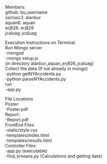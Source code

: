 Members:<br />
github: bu_username<br />
osirissc2: alanbur<br />
aquan6: aquan<br />
erj826: erj826<br />
jcaluag: jcaluag<br />

Execution Instructions on Terminal:<br />
Run Mongo server<br />
-mongod<br />
-mongo setup.js<br />
(in directory alanbur_aquan_erj826_jcaluag)<br />
Collect the data (If not already in mongo)<br />
-python getNYAccidents.py<br />
-python parseNYAccidents.py<br />
run<br />
-app.py <br />

File Locations<br />
Poster: <br />
-Poster.pdf<br />
Report: <br />
-Report.pdf<br />
FrontEnd Files: <br />
-static/style.css<br />
-templates/index.html<br />
-templates/results.html<br />
Controller Files:<br />
-app.py (executable)<br />
-find_kmeans.py (Calculations and getting data)<br />
